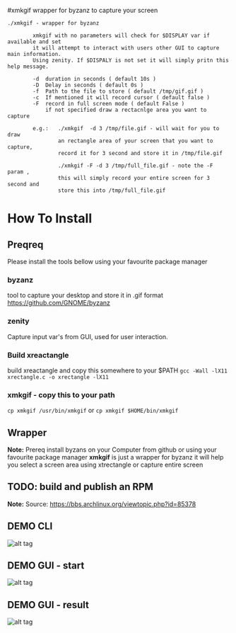 #xmkgif
wrapper for byzanz to capture your screen 

```
./xmkgif - wrapper for byzanz
        
        xmkgif with no parameters will check for $DISPLAY var if available and set 
        it will attempt to interact with users other GUI to capture main information.
        Using zenity. If $DISPALY is not set it will simply pritn this help message.

        -d  duration in seconds ( default 10s )
        -D  Delay in seconds ( default 0s )
        -f  Path to the file to store ( default /tmp/gif.gif )
        -c  If mentioned it will record cursor ( default false ) 
        -F  record in full screen mode ( default False ) 
            if not specified draw a rectacnlge area you want to capture

        e.g.:   ./xmkgif  -d 3 /tmp/file.gif - will wait for you to draw
                an rectangle area of your screen that you want to capture,
                record it for 3 second and store it in /tmp/file.gif

                ./xmkgif -F -d 3 /tmp/full_file.gif - note the -F param ,
                this will simply record your entire screen for 3 second and
                store this into /tmp/full_file.gif
 ```

# How To Install 

## Preqreq 

Please install the tools bellow using your favourite package manager 

### byzanz 
tool to capture your desktop and store it in .gif format
https://github.com/GNOME/byzanz 

### zenity
Capture input var's from GUI, used for user interaction.


### Build xreactangle
build xreactangle and copy this somewhere to your $PATH 
`gcc -Wall -lX11 xrectangle.c -o xrectangle -lX11`

### xmkgif - copy this to your path
`cp xmkgif /usr/bin/xmkgif`
or
`cp xmkgif $HOME/bin/xmkgif`

## Wrapper 
__Note:__ Prereq install byzans on your Computer from github or using your favourite package manager 
__xmkgif__ is just a wrapper for byzanz it will help you select a screen area using xtrectangle or capture entire screen 

## TODO: build and publish an RPM

__Note:__ Source: https://bbs.archlinux.org/viewtopic.php?id=85378 

## DEMO CLI
![alt tag](https://raw.githubusercontent.com/vmindru/xrectangle/master/misc/file.gif)
## DEMO GUI - start 
![alt tag](https://raw.githubusercontent.com/vmindru/xrectangle/master/misc/xcapture.gif)
## DEMO GUI - result 
![alt tag](https://raw.githubusercontent.com/vmindru/xrectangle/master/misc/xcapture2.gif) 
